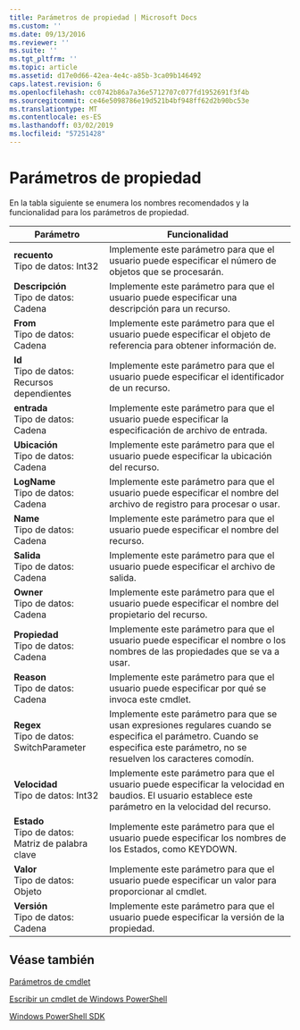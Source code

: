 ```yaml
---
title: Parámetros de propiedad | Microsoft Docs
ms.custom: ''
ms.date: 09/13/2016
ms.reviewer: ''
ms.suite: ''
ms.tgt_pltfrm: ''
ms.topic: article
ms.assetid: d17e0d66-42ea-4e4c-a85b-3ca09b146492
caps.latest.revision: 6
ms.openlocfilehash: cc0742b86a7a36e5712707c077fd1952691f3f4b
ms.sourcegitcommit: ce46e5098786e19d521b4bf948ff62d2b90bc53e
ms.translationtype: MT
ms.contentlocale: es-ES
ms.lasthandoff: 03/02/2019
ms.locfileid: "57251428"
---
```

# <a name="property-parameters"></a>Parámetros de propiedad

En la tabla siguiente se enumera los nombres recomendados y la funcionalidad para los parámetros de propiedad.

|Parámetro|Funcionalidad|
|---|---|
|**recuento**<br>Tipo de datos: Int32|Implemente este parámetro para que el usuario puede especificar el número de objetos que se procesarán.|
|**Descripción**<br>Tipo de datos: Cadena|Implemente este parámetro para que el usuario puede especificar una descripción para un recurso.|
|**From**<br>Tipo de datos: Cadena|Implemente este parámetro para que el usuario puede especificar el objeto de referencia para obtener información de.|
|**Id**<br>Tipo de datos: Recursos dependientes|Implemente este parámetro para que el usuario puede especificar el identificador de un recurso.|
|**entrada**<br>Tipo de datos: Cadena|Implemente este parámetro para que el usuario puede especificar la especificación de archivo de entrada.|
|**Ubicación**<br>Tipo de datos: Cadena|Implemente este parámetro para que el usuario puede especificar la ubicación del recurso.|
|**LogName**<br>Tipo de datos: Cadena|Implemente este parámetro para que el usuario puede especificar el nombre del archivo de registro para procesar o usar.|
|**Name**<br>Tipo de datos: Cadena|Implemente este parámetro para que el usuario puede especificar el nombre del recurso.|
|**Salida**<br>Tipo de datos: Cadena|Implemente este parámetro para que el usuario puede especificar el archivo de salida.|
|**Owner**<br>Tipo de datos: Cadena|Implemente este parámetro para que el usuario puede especificar el nombre del propietario del recurso.|
|**Propiedad**<br>Tipo de datos: Cadena|Implemente este parámetro para que el usuario puede especificar el nombre o los nombres de las propiedades que se va a usar.|
|**Reason**<br>Tipo de datos: Cadena|Implemente este parámetro para que el usuario puede especificar por qué se invoca este cmdlet.|
|**Regex**<br>Tipo de datos: SwitchParameter|Implemente este parámetro para que se usan expresiones regulares cuando se especifica el parámetro. Cuando se especifica este parámetro, no se resuelven los caracteres comodín.|
|**Velocidad**<br>Tipo de datos: Int32|Implemente este parámetro para que el usuario puede especificar la velocidad en baudios. El usuario establece este parámetro en la velocidad del recurso.|
|**Estado**<br>Tipo de datos: Matriz de palabra clave|Implemente este parámetro para que el usuario puede especificar los nombres de los Estados, como KEYDOWN.|
|**Valor**<br>Tipo de datos: Objeto|Implemente este parámetro para que el usuario puede especificar un valor para proporcionar al cmdlet.|
|**Versión**<br>Tipo de datos: Cadena|Implemente este parámetro para que el usuario puede especificar la versión de la propiedad.|

## <a name="see-also"></a>Véase también

[Parámetros de cmdlet](./cmdlet-parameters.md)

[Escribir un cmdlet de Windows PowerShell](./writing-a-windows-powershell-cmdlet.md)

[Windows PowerShell SDK](../windows-powershell-reference.md)
